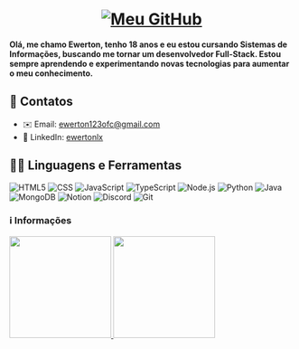 <h1 align="center"><a href="https://git.io/typing-svg"><img src="https://readme-typing-svg.herokuapp.com?font=Poppins&weight=700&size=35&duration=4000&pause=1000&color=F7F7F7&background=0D1117&center=true&vCenter=true&random=true&width=600&height=60&lines=Bem-vindo(a)+ao+meu+GitHub+%F0%9F%91%8B;Desenvolvedor+Full-Stack+%F0%9F%92%BB;Apaixonado+por+Tecnologia+%E2%9C%A8;Construindo+projetos+incr%C3%ADveis+%E2%98%95%EF%B8%8F" alt="Meu GitHub" /></a></h1>

**Olá, me chamo Ewerton, tenho 18 anos e eu estou cursando Sistemas de Informações, buscando me tornar um desenvolvedor Full-Stack. Estou sempre aprendendo e experimentando novas tecnologias para aumentar o meu conhecimento.**

## 👤 Contatos
- ✉️ Email: [ewerton123ofc@gmail.com](mailto:ewerton123ofc@gmail.com)
- 💼 LinkedIn: [ewertonlx](https://www.linkedin.com/in/ewertonlx/)

## 👨‍💻 Linguagens e Ferramentas
![HTML5](https://img.shields.io/badge/-HTML5-000?&logo=html5&logoColor=E34F26)
![CSS](https://img.shields.io/badge/-CSS-000?&logo=css3&logoColor=1572B6)
![JavaScript](https://img.shields.io/badge/-JavaScript-000?&logo=JavaScript&logoColor=ddc508)
![TypeScript](https://img.shields.io/badge/-TypeScript-000?&logo=TypeScript&logoColor=007ACC)
![Node.js](https://img.shields.io/badge/-Node-000?&logo=node.js)
![Python](https://img.shields.io/badge/-Python-000?&logo=Python&logoColor=4B8BBE)
![Java](https://img.shields.io/badge/-Java-000?&logo=openjdk&logoColor=f89820)
![MongoDB](https://img.shields.io/badge/-MongoDB-000?&logo=mongodb&logoColor=3fao37)
![Notion](https://img.shields.io/badge/-Notion-000?&logo=notion&logoColor=fff)
![Discord](https://img.shields.io/badge/-Discord-000?&logo=discord&logoColor=7289d9)
![Git](https://img.shields.io/badge/-Git-000?&logo=git&logoColor=F05032)
### ℹ️ Informações
<div>
<a href="https://www.github.com/ewertonlx">
<img height="180em" src="https://github-readme-stats.vercel.app/api?username=ewertonlx&show_icons=true&theme=github_dark"/>
<img height="180em" src="https://github-readme-stats.vercel.app/api/top-langs/?username=ewertonlx&hide_progress=true&theme=github_dark"/>
</div>
